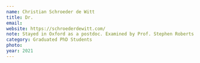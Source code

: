 ```yaml
---
name: Christian Schroeder de Witt
title: Dr.
email: 
website: https://schroederdewitt.com/
note: Stayed in Oxford as a postdoc. Examined by Prof. Stephen Roberts and Prof. Frans Oliehoek
category: Graduated PhD Students
photo:
year: 2021
---
```

